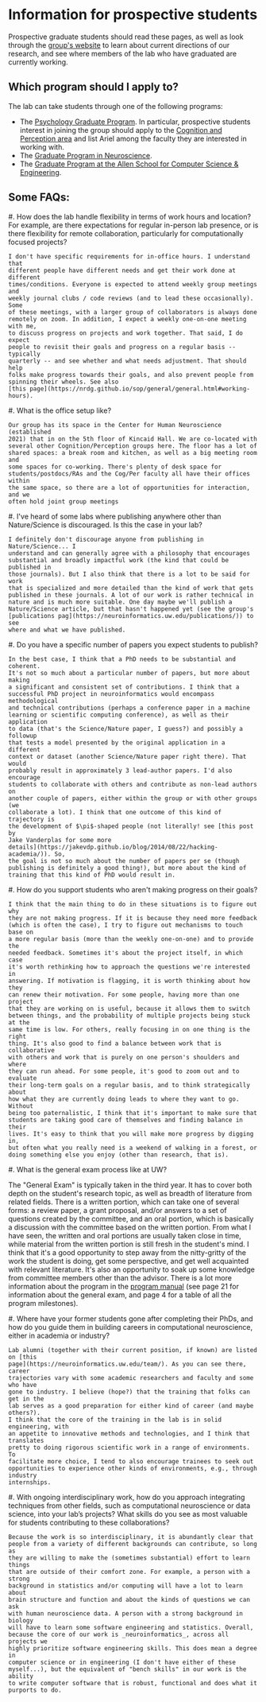 # Information for prospective students

Prospective graduate students should read these pages, as well as look
through the [group's website](https://neuroinformatics.uw.edu/) to learn
about current directions of our research, and see where members of the lab
who have graduated are currently working.

## Which program should I apply to?

The lab can take students through one of the following programs:

- The [Psychology Graduate Program](https://psych.uw.edu/graduate). In particular, prospective students interest in joining the group should apply to the [Cognition and Perception area](https://psych.uw.edu/graduate/areas/cognition-and-perception) and list Ariel among the faculty they are interested in working with.
- The [Graduate Program in Neuroscience](https://depts.washington.edu/neurogrd/).
- The [Graduate Program at the Allen School for Computer Science & Engineering](https://www.cs.washington.edu/academics/phd/process).


## Some FAQs:

#. How does the lab handle flexibility in terms of work hours and location? For example, are there expectations for regular in-person lab presence, or is there flexibility for remote collaboration, particularly for computationally focused projects?

    I don't have specific requirements for in-office hours. I understand that
    different people have different needs and get their work done at different
    times/conditions. Everyone is expected to attend weekly group meetings and
    weekly journal clubs / code reviews (and to lead these occasionally). Some
    of these meetings, with a larger group of collaborators is always done
    remotely on zoom. In addition, I expect a weekly one-on-one meeting with me,
    to discuss progress on projects and work together. That said, I do expect
    people to revisit their goals and progress on a regular basis -- typically
    quarterly -- and see whether and what needs adjustment. That should help
    folks make progress towards their goals, and also prevent people from
    spinning their wheels. See also
    [this page](https://nrdg.github.io/sop/general/general.html#working-hours).

#. What is the office setup like?

    Our group has its space in the Center for Human Neuroscience (established
    2021) that in on the 5th floor of Kincaid Hall. We are co-located with
    several other Cognition/Perception groups here. The floor has a lot of
    shared spaces: a break room and kitchen, as well as a big meeting room and
    some spaces for co-working. There's plenty of desk space for
    students/postdocs/RAs and the Cog/Per faculty all have their offices within
    the same space, so there are a lot of opportunities for interaction, and we
    often hold joint group meetings

#. I've heard of some labs where publishing anywhere other than Nature/Science is discouraged. Is this the case in your lab?

    I definitely don't discourage anyone from publishing in Nature/Science... I
    understand and can generally agree with a philosophy that encourages
    substantial and broadly impactful work (the kind that could be published in
    those journals). But I also think that there is a lot to be said for work
    that is specialized and more detailed than the kind of work that gets
    published in these journals. A lot of our work is rather technical in
    nature and is much more suitable. One day maybe we'll publish a
    Nature/Science article, but that hasn't happened yet (see the group's
    [publications pag](https://neuroinformatics.uw.edu/publications/)) to see
    where and what we have published.

#. Do you have a specific number of papers you expect students to publish?

    In the best case, I think that a PhD needs to be substantial and coherent.
    It's not so much about a particular number of papers, but more about making
    a significant and consistent set of contributions. I think that a
    successful PhD project in neuroinformatics would encompass methodological
    and technical contributions (perhaps a conference paper in a machine
    learning or scientific computing conference), as well as their application
    to data (that's the Science/Nature paper, I guess?) and possibly a followup
    that tests a model presented by the original application in a different
    context or dataset (another Science/Nature paper right there). That would
    probably result in approximately 3 lead-author papers. I'd also encourage
    students to collaborate with others and contribute as non-lead authors on
    another couple of papers, either within the group or with other groups (we
    collaborate a lot). I think that one outcome of this kind of trajectory is
    the development of $\pi$-shaped people (not literally! see [this post by
    Jake Vanderplas for some more
    details](https://jakevdp.github.io/blog/2014/08/22/hacking-academia/)). So,
    the goal is not so much about the number of papers per se (though
    publishing is definitely a good thing!), but more about the kind of
    training that this kind of PhD would result in.

#. How do you support students who aren't making progress on their goals?

    I think that the main thing to do in these situations is to figure out why
    they are not making progress. If it is because they need more feedback
    (which is often the case), I try to figure out mechanisms to touch base on
    a more regular basis (more than the weekly one-on-one) and to provide the
    needed feedback. Sometimes it's about the project itself, in which case
    it's worth rethinking how to approach the questions we're interested in
    answering. If motivation is flagging, it is worth thinking about how they
    can renew their motivation. For some people, having more than one project
    that they are working on is useful, because it allows them to switch
    between things, and the probability of multiple projects being stuck at the
    same time is low. For others, really focusing in on one thing is the right
    thing. It's also good to find a balance between work that is collaborative
    with others and work that is purely on one person's shoulders and where
    they can run ahead. For some people, it's good to zoom out and to evaluate
    their long-term goals on a regular basis, and to think strategically about
    how what they are currently doing leads to where they want to go. Without
    being too paternalistic, I think that it's important to make sure that
    students are taking good care of themselves and finding balance in their
    lives. It's easy to think that you will make more progress by digging in,
    but often what you really need is a weekend of walking in a forest, or
    doing something else you enjoy (other than research, that is).

#. What is the general exam process like at UW?

  The "General Exam" is typically taken in the third year. It has to cover both
  depth on the student's research topic, as well as breadth of literature from
  related fields. There is a written portion, which can take one of several
  forms: a review paper, a grant proposal, and/or answers to a set of questions
  created by the committee, and an oral portion, which is basically a
  discussion with the committee based on the written portion. From what I have
  seen, the written and oral portions are usually taken close in time, while
  material from the written portion is still fresh in the student's mind. I
  think that it's a good opportunity to step away from the nitty-gritty of the
  work the student is doing, get some perspective, and get well acquainted with
  relevant literature. It's also an opportunity to soak up some knowledge from
  committee members other than the advisor. There is a lot more
  information about the program in the [program manual](https://uwnetid.sharepoint.com/sites/uw_psych_public/Graduate/Forms/Student%20Manuals.aspx?ga=1&id=%2Fsites%2Fuw%5Fpsych%5Fpublic%2FGraduate%2FStudent%20Manuals%2FGraduate%20Student%20Manual%2Epdf&parent=%2Fsites%2Fuw%5Fpsych%5Fpublic%2FGraduate%2FStudent%20Manuals) (see page 21 for
  information about the general exam, and page 4 for a table of all the program milestones).

#. Where have your former students gone after completing their PhDs, and how do you guide them in building careers in computational neuroscience, either in academia or industry?

    Lab alumni (together with their current position, if known) are listed on [this
    page](https://neuroinformatics.uw.edu/team/). As you can see there, career
    trajectories vary with some academic researchers and faculty and some who have
    gone to industry. I believe (hope?) that the training that folks can get in the
    lab serves as a good preparation for either kind of career (and maybe others?).
    I think that the core of the training in the lab is in solid engineering, with
    an appetite to innovative methods and technologies, and I think that translates
    pretty to doing rigorous scientific work in a range of environments. To
    facilitate more choice, I tend to also encourage trainees to seek out
    opportunities to experience other kinds of environments, e.g., through industry
    internships.

#. With ongoing interdisciplinary work, how do you approach integrating techniques from other fields, such as computational neuroscience or data science, into your lab’s projects? What skills do you see as most valuable for students contributing to these collaborations?

    Because the work is so interdisciplinary, it is abundantly clear that
    people from a variety of different backgrounds can contribute, so long as
    they are willing to make the (sometimes substantial) effort to learn things
    that are outside of their comfort zone. For example, a person with a strong
    background in statistics and/or computing will have a lot to learn about
    brain structure and function and about the kinds of questions we can ask
    with human neuroscience data. A person with a strong background in biology
    will have to learn some software engineering and statistics. Overall,
    because the core of our work is _neuroinformatics_, across all projects we
    highly prioritize software engineering skills. This does mean a degree in
    computer science or in engineering (I don't have either of these
    myself...), but the equivalent of "bench skills" in our work is the ability
    to write computer software that is robust, functional and does what it
    purports to do.
